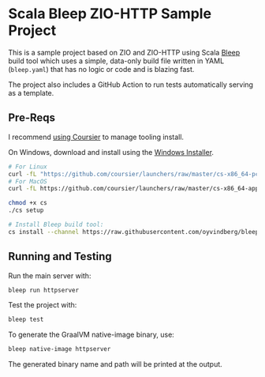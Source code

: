# Scala Bleep ZIO-HTTP Sample Project

This is a sample project based on ZIO and ZIO-HTTP using Scala [Bleep](https://bleep.build/docs/) build tool which uses a simple, data-only build file written in YAML (`bleep.yaml`) that has no logic or code and is blazing fast.

The project also includes a GitHub Action to run tests automatically serving as a template.

## Pre-Reqs

I recommend [using Coursier](https://get-coursier.io/docs/cli-installation#native-launcher) to manage tooling install.

On Windows, download and install using the [Windows Installer](https://github.com/coursier/launchers/raw/master/cs-x86_64-pc-win32.zip).

```sh
# For Linux
curl -fL "https://github.com/coursier/launchers/raw/master/cs-x86_64-pc-linux.gz" | gzip -d > cs
# For MacOS
curl -fL https://github.com/coursier/launchers/raw/master/cs-x86_64-apple-darwin.gz | gzip -d > cs

chmod +x cs
./cs setup

# Install Bleep build tool:
cs install --channel https://raw.githubusercontent.com/oyvindberg/bleep/master/coursier-channel.json bleep
```

## Running and Testing

Run the main server with:

```sh
bleep run httpserver
```

Test the project with:

```sh
bleep test
```

To generate the GraalVM native-image binary, use:

```sh
bleep native-image httpserver
```

The generated binary name and path will be printed at the output.

